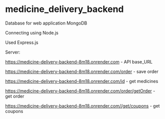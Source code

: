 # medicine_delivery_backend

Database for web application MongoDB

Connecting using Node.js

Used Express.js

Server:

https://medicine-delivery-backend-8m18.onrender.com  - API base_URL

https://medicine-delivery-backend-8m18.onrender.com/order - save order 

https://medicine-delivery-backend-8m18.onrender.com/id - get medicines

https://medicine-delivery-backend-8m18.onrender.com/order/getOrder - get order

https://medicine-delivery-backend-8m18.onrender.com//get/coupons -  get coupons
